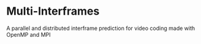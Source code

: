 # Multi-Interframes
A parallel and distributed interframe prediction for video coding made with OpenMP and MPI
